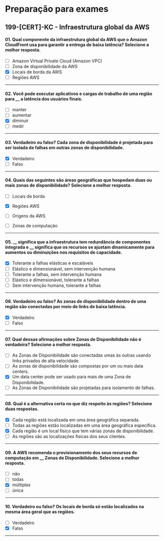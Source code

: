 # Preparação para exames

## 199-[CERT]-KC - Infraestrutura global da AWS

#### 01. Qual componente da infraestrutura global da AWS que o Amazon CloudFront usa para garantir a entrega de baixa latência?  Selecione a melhor resposta.
- [ ] Amazon Virtual Private Cloud (Amazon VPC)
- [ ] Zona de disponibilidade da AWS
- [x] Locais de borda da AWS
- [ ] Regiões AWS

***

#### 02. Você pode executar aplicativos e cargas de trabalho de uma região para __ a latência dos usuários finais.
- [ ] manter
- [ ] aumentar
- [x] diminuir
- [ ] medir
 
***

#### 03. Verdadeiro ou falso? Cada zona de disponibilidade é projetada para ser isolada de falhas em outras zonas de disponibilidade.
- [x] Verdadeiro
- [ ] Falso

***

#### 04. Quais das seguintes são áreas geográficas que hospedam duas ou mais zonas de disponibilidade? Selecione a melhor resposta.
- [ ] Locais de borda
- [x] Regiões AWS
- [ ] Origens da AWS
- [ ] Zonas de computação


***

#### 05. __ significa que a infraestrutura tem redundância de componentes integrada e __ significa que os recursos se ajustam dinamicamente para aumentos ou diminuições nos requisitos de capacidade.
- [x] Tolerante a falhas elásticas e escaláveis
- [ ] Elástico e dimensionável, sem intervenção humana
- [ ] Tolerante a falhas, sem intervenção humana
- [ ] Elástico e dimensionável, tolerante a falhas
- [ ] Sem intervenção humana, tolerante a falhas

***

#### 06. Verdadeiro ou falso? As zonas de disponibilidade dentro de uma região são conectadas por meio de links de baixa latência.
- [x] Verdadeiro
- [ ] Falso

***

#### 07. Qual dessas afirmações sobre Zonas de Disponibilidade não é verdadeira? Selecione a melhor resposta.
- [ ] As Zonas de Disponibilidade são conectadas umas às outras usando links privados de alta velocidade.
- [ ] As zonas de disponibilidade são compostas por um ou mais data centers.
- [x] Um data center pode ser usado para mais de uma Zona de Disponibilidade.
- [ ] As Zonas de Disponibilidade são projetadas para isolamento de falhas.

***

#### 08. Qual é a alternativa certa no que diz respeito às regiões? Selecione duas respostas.
- [x] Cada região está localizada em uma área geográfica separada.
- [ ] Todas as regiões estão localizadas em uma área geográfica específica.
- [x] Cada região é um local físico que tem várias zonas de disponibilidade.
- [ ] As regiões são as localizações físicas dos seus clientes.

***

#### 09. A AWS recomenda o provisionamento dos seus recursos de computação em __ Zonas de Disponibilidade. Selecione a melhor resposta.
- [ ] não
- [ ] todas
- [x] múltiplas
- [ ] única

***

#### 10. Verdadeiro ou falso? Os locais de borda só estão localizados na mesma área geral que as regiões.
- [ ] Verdadeiro
- [x] Falso

***
